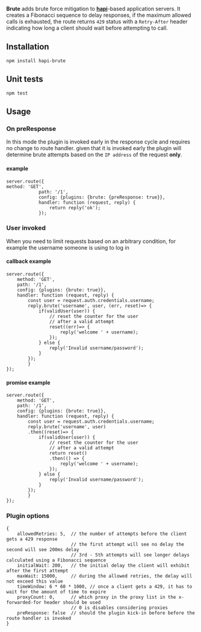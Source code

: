 **Brute** adds brute force mitigation to [**hapi**](https://github.com/hapijs/hapi)-based application servers. It creates a Fibonacci sequence to delay responses, if the maximum allowed calls is exhausted, the route returns `429` status with a `Retry-After` header indicating how long a client should wait before attempting to call.

## Installation

```
npm install hapi-brute
```

## Unit tests

```
npm test
```

## Usage

### On preResponse
In this mode the plugin is invoked early in the response cycle and requires no change to route handler. given that it is invoked early the plugin will determine brute attempts based on the `IP address` of the request **only**. 
#### example
```
server.route({
method: 'GET',
        	path: '/1',
        	config: {plugins: {brute: {preResponse: true}},
        	handler: function (request, reply) {
        		return reply('ok');
        	});
```

### User invoked
When you need to limit requests based on an arbitrary condition, for example the username someone is using to log in

#### callback example
```
server.route({
	method: 'GET',
	path: '/1',
	config: {plugins: {brute: true}},
	handler: function (request, reply) {
		const user = request.auth.credentials.username;
		reply.brute('username', user, (err, reset)=> {
			if(validUser(user)) {
				// reset the counter for the user
				// after a valid attempt
				reset((err)=> {
					reply('welcome ' + username);
				});
			} else {
				reply('Invalid username/password');
			}
		});
    	}
});
```
#### promise example
```
server.route({
	method: 'GET',
	path: '/1',
	config: {plugins: {brute: true}},
	handler: function (request, reply) {
		const user = request.auth.credentials.username;
		reply.brute('username', user)
		.then((reset)=> {
			if(validUser(user)) {
				// reset the counter for the user
				// after a valid attempt
				return reset()
				.then(() => {
					reply('welcome ' + username);
				});
			} else {
				reply('Invalid username/password');
			}
		});
    	}
});
```
### Plugin options

```
{
    allowedRetries: 5,	// the number of attempts before the client gets a 429 response
    					// the first attempt will see no delay the second will see 200ms delay
    					// 3rd - 5th attempts will see longer delays calculated using a Fibonacci sequence
    initialWait: 200, 	// the initial delay the client will exhibit after the first attempt
    maxWait: 15000,		// during the allowed retries, the delay will not exceed this value
    timeWindow: 6 * 60 * 1000, // once a client gets a 429, it has to wait for the amount of time to expire
    proxyCount: 0,		// which proxy in the proxy list in the x-forwarded-for header should be used
    					// 0 is disables considering proxies
    preResponse: false	// should the plugin kick-in before before the route handler is invoked
}
```
